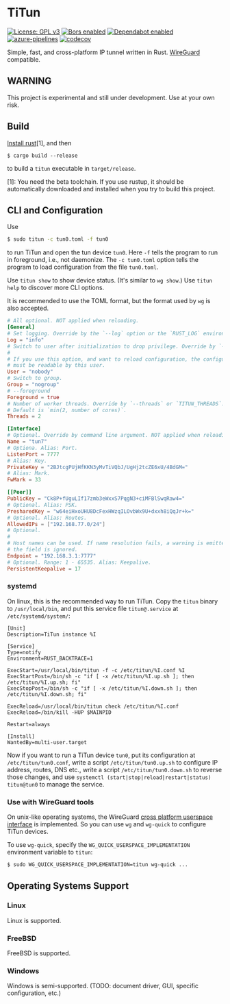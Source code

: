 # TiTun

 [![License: GPL v3](https://img.shields.io/badge/License-GPLv3-blue.svg)](https://www.gnu.org/licenses/gpl-3.0)
[![Bors enabled](https://bors.tech/images/badge_small.svg)](https://app.bors.tech/repositories/21087)
[![Dependabot enabled](https://badgen.net/dependabot/sopium/titun/?icon=dependabot)](https://dependabot.com)
[![azure-pipelines](https://dev.azure.com/sopium/titun/_apis/build/status/sopium.titun?branchName=staging)](https://dev.azure.com/sopium/titun/_build?definitionId=1)
[![codecov](https://codecov.io/gh/sopium/titun/branch/master/graph/badge.svg)](https://codecov.io/gh/sopium/titun)

Simple, fast, and cross-platform IP tunnel written in Rust. [WireGuard](https://www.wireguard.com/) compatible.

## WARNING

This project is experimental and still under development. Use at your own risk.

## Build

[Install rust](https://www.rust-lang.org/tools/install)[1], and then

```
$ cargo build --release
```

to build a `titun` executable in `target/release`.

[1]: You need the beta toolchain. If you use rustup, it should be automatically
downloaded and installed when you try to build this project.

## CLI and Configuration

Use

```sh
$ sudo titun -c tun0.toml -f tun0
```

to run TiTun and open the tun device `tun0`. Here `-f` tells the program to run
in foreground, i.e., not daemonize. The `-c tun0.toml` option tells the program
to load configuration from the file `tun0.toml`.

Use `titun show` to show device status. (It's similar to `wg show`.) Use
`titun help` to discover more CLI options.

It is recommended to use the TOML format, but the format used by `wg` is also
accepted.

```toml
# All optional. NOT applied when reloading.
[General]
# Set logging. Override by the `--log` option or the `RUST_LOG` environment variable.
Log = "info"
# Switch to user after initialization to drop privilege. Override by `--user`.
#
# If you use this option, and want to reload configuration, the configuration file
# must be readable by this user.
User = "nobody"
# Switch to group.
Group = "nogroup"
# --foreground
Foreground = true
# Number of worker threads. Override by `--threads` or `TITUN_THREADS`.
# Default is `min(2, number of cores)`.
Threads = 2

[Interface]
# Optional. Override by command line argument. NOT applied when reloading.
Name = "tun7"
# Optiona. Alias: Port.
ListenPort = 7777
# Alias: Key.
PrivateKey = "2BJtcgPUjHfKKN3yMvTiVQbJ/UgHj2tcZE6xU/4BdGM="
# Alias: Mark.
FwMark = 33

[[Peer]]
PublicKey = "Ck8P+fUguLIf17zmb3eWxxS7PqgN3+ciMFBlSwqRaw4="
# Optional. Alias: PSK.
PresharedKey = "w64eiHxoUHU8DcFexHWzqILOvbWx9U+dxxh8iQqJr+k="
# Optional. Alias: Routes.
AllowedIPs = ["192.168.77.0/24"]
# Optional.
#
# Host names can be used. If name resolution fails, a warning is emitted and
# the field is ignored.
Endpoint = "192.168.3.1:7777"
# Optional. Range: 1 - 65535. Alias: Keepalive.
PersistentKeepalive = 17
```

### systemd

On linux, this is the recommended way to run TiTun. Copy the `titun` binary to
`/usr/local/bin`, and put this service file `titun@.service` at
`/etc/systemd/system/`:

```systemd
[Unit]
Description=TiTun instance %I

[Service]
Type=notify
Environment=RUST_BACKTRACE=1

ExecStart=/usr/local/bin/titun -f -c /etc/titun/%I.conf %I
ExecStartPost=/bin/sh -c "if [ -x /etc/titun/%I.up.sh ]; then /etc/titun/%I.up.sh; fi"
ExecStopPost=/bin/sh -c "if [ -x /etc/titun/%I.down.sh ]; then /etc/titun/%I.down.sh; fi"

ExecReload=/usr/local/bin/titun check /etc/titun/%I.conf
ExecReload=/bin/kill -HUP $MAINPID

Restart=always

[Install]
WantedBy=multi-user.target
```

Now if you want to run a TiTun device `tun0`, put its configuration at
`/etc/titun/tun0.conf`, write a script `/etc/titun/tun0.up.sh` to configure IP
address, routes, DNS etc., write a script `/etc/titun/tun0.down.sh` to reverse
those changes, and use `systemctl (start|stop|reload|restart|status) titun@tun0`
to manage the service.

### Use with WireGuard tools

On unix-like operating systems, the WireGuard [cross platform userspace
interface](https://www.wireguard.com/xplatform/) is implemented. So you can use
`wg` and `wg-quick` to configure TiTun devices.

To use `wg-quick`, specify the `WG_QUICK_USERSPACE_IMPLEMENTATION` environment
variable to `titun`:

```sh
$ sudo WG_QUICK_USERSPACE_IMPLEMENTATION=titun wg-quick ...
```

## Operating Systems Support

### Linux

Linux is supported.

### FreeBSD

FreeBSD is supported.

### Windows

Windows is semi-supported. (TODO: document driver, GUI, specific configuration,
etc.)

